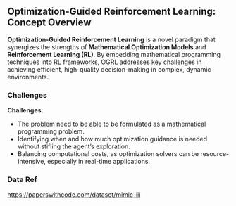 ## Optimization-Guided Reinforcement Learning: Concept Overview

**Optimization-Guided Reinforcement Learning** is a novel paradigm that synergizes the strengths of **Mathematical Optimization Models** and **Reinforcement Learning (RL)**. By embedding mathematical programming techniques into RL frameworks, OGRL addresses key challenges in achieving efficient, high-quality decision-making in complex, dynamic environments.


### Challenges

**Challenges**:
   - The problem need to be able to be formulated as a mathematical programming problem.
   - Identifying when and how much optimization guidance is needed without stifling the agent’s exploration.
   - Balancing computational costs, as optimization solvers can be resource-intensive, especially in real-time applications.

### Data Ref 
https://paperswithcode.com/dataset/mimic-iii